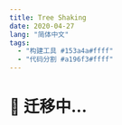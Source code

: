 ```yaml
---
title: Tree Shaking
date: 2020-04-27
lang: "简体中文"
tags:
  - "构建工具 #153a4a#ffff"
  - "代码分割 #a196f3#ffff"
---
```


# 🚧 迁移中...
